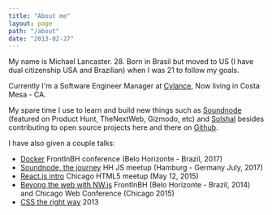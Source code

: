 ```yaml
---
title: "About me"
layout: page
path: "/about"
date: "2013-02-27"
---
```


My name is Michael Lancaster. 28. Born in Brasil but moved to US (I have dual citizenship USA and Brazilian) when I was 21 to follow my goals.

Currently I'm a Software Engineer Manager at [Cylance](https://www.cylance.com/en-us/index.html), Now living in Costa Mesa - CA.

My spare time I use to learn and build new things such as [Soundnode](http://www.soundnodeapp.com/) (featured on Product Hunt, TheNextWeb, Gizmodo, etc) and [Solshal](http://www.solshal.com/) besides contributing to open source projects here and there on [Github](http://www.github.com/weblancaster).

I have also given a couple talks:
- [Docker](https://speakerdeck.com/weblancaster/docker-but-im-a-frontend?slide=1) FrontInBH conference (Belo Horizonte - Brazil, 2017)
- [Soundnode, the journey](https://speakerdeck.com/weblancaster/soundnode-the-journey) HH JS meetup (Hamburg - Germany July, 2017)
- [React.js intro](https://speakerdeck.com/weblancaster/intro-to-reactjs) Chicago HTML5 meetup (May 12, 2015)
- [Beyong the web with NW.js](https://speakerdeck.com/weblancaster/desktop-apps-with-nw-dot-js-and-angular-dot-js-updated) FrontInBH (Belo Horizonte - Brazil, 2014) and Chicago Web Conference (Chicago 2015)
- [CSS the right way](https://speakerdeck.com/weblancaster/css-the-right-way) 2013
